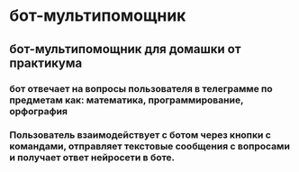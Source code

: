 # бот-мультипомощник
## бот-мультипомощник для домашки от практикума
### бот отвечает на вопросы пользователя в телеграмме по предметам как: математика, программирование, орфография
### Пользователь взаимодействует с ботом через кнопки с командами, отправляет текстовые сообщения с вопросами и получает ответ нейросети в боте.
